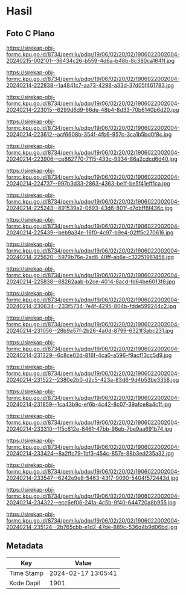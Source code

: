 # Hasil

## Foto C Plano

https://sirekap-obj-formc.kpu.go.id/8734/pemilu/pdpr/19/06/02/20/02/1906022002004-20240215-002101--36434c26-b559-4d6a-b48b-8c380ca1641f.jpg

https://sirekap-obj-formc.kpu.go.id/8734/pemilu/pdpr/19/06/02/20/02/1906022002004-20240214-222838--1a4841c7-aa73-4298-a33d-37d05f461783.jpg

https://sirekap-obj-formc.kpu.go.id/8734/pemilu/pdpr/19/06/02/20/02/1906022002004-20240214-223015--6299d6d9-66de-48b4-8d33-70b6140b6d20.jpg

https://sirekap-obj-formc.kpu.go.id/8734/pemilu/pdpr/19/06/02/20/02/1906022002004-20240214-223612--acf6608b-354f-4fb6-957c-3ca1b5bd0f8c.jpg

https://sirekap-obj-formc.kpu.go.id/8734/pemilu/pdpr/19/06/02/20/02/1906022002004-20240214-223906--ce862770-7115-433c-9934-86a2cdcd6d40.jpg

https://sirekap-obj-formc.kpu.go.id/8734/pemilu/pdpr/19/06/02/20/02/1906022002004-20240214-224737--997b3d33-2863-4363-be1f-be5f41eff1ca.jpg

https://sirekap-obj-formc.kpu.go.id/8734/pemilu/pdpr/19/06/02/20/02/1906022002004-20240214-225243--891539a2-0693-43d6-801f-d7dbff6f436c.jpg

https://sirekap-obj-formc.kpu.go.id/8734/pemilu/pdpr/19/06/02/20/02/1906022002004-20240214-225439--beb9a34e-16f0-4c97-b9e4-02ff5c270616.jpg

https://sirekap-obj-formc.kpu.go.id/8734/pemilu/pdpr/19/06/02/20/02/1906022002004-20240214-225620--5979b76e-2ad6-40ff-ab6e-c32251961456.jpg

https://sirekap-obj-formc.kpu.go.id/8734/pemilu/pdpr/19/06/02/20/02/1906022002004-20240214-225838--88262aab-b2ce-4014-8acd-fd64be6013f8.jpg

https://sirekap-obj-formc.kpu.go.id/8734/pemilu/pdpr/19/06/02/20/02/1906022002004-20240214-230634--233f5734-7e4f-4295-804b-fdde599244c2.jpg

https://sirekap-obj-formc.kpu.go.id/8734/pemilu/pdpr/19/06/02/20/02/1906022002004-20240214-231056--28b9a57f-2b26-4a0d-8799-6321f3abc231.jpg

https://sirekap-obj-formc.kpu.go.id/8734/pemilu/pdpr/19/06/02/20/02/1906022002004-20240214-231329--6c8ce02d-816f-4ca0-a596-f9acf13cc5d9.jpg

https://sirekap-obj-formc.kpu.go.id/8734/pemilu/pdpr/19/06/02/20/02/1906022002004-20240214-231522--2380e2b0-d2c5-423a-83d6-9d4b53be3358.jpg

https://sirekap-obj-formc.kpu.go.id/8734/pemilu/pdpr/19/06/02/20/02/1906022002004-20240214-231859--1ca43b9c-ef6b-4c42-8c07-39afce8a4c1f.jpg

https://sirekap-obj-formc.kpu.go.id/8734/pemilu/pdpr/19/06/02/20/02/1906022002004-20240214-233310--1f5c612e-8461-47bb-96eb-7be9aa691b74.jpg

https://sirekap-obj-formc.kpu.go.id/8734/pemilu/pdpr/19/06/02/20/02/1906022002004-20240214-233424--8a2ffc79-1bf3-454c-857e-88b3ed235a32.jpg

https://sirekap-obj-formc.kpu.go.id/8734/pemilu/pdpr/19/06/02/20/02/1906022002004-20240214-233547--6242e9e8-5463-43f7-9090-5404f572443d.jpg

https://sirekap-obj-formc.kpu.go.id/8734/pemilu/pdpr/19/06/02/20/02/1906022002004-20240214-234322--ecc6ef06-241a-4c5b-9f40-644720a8b955.jpg

https://sirekap-obj-formc.kpu.go.id/8734/pemilu/pdpr/19/06/02/20/02/1906022002004-20240214-235124--2b765cbb-e1d2-47de-889c-536d4b9d06bd.jpg


## Metadata

| Key        | Value               |
| ---------- | ------------------- |
| Time Stamp | 2024-02-17 13:05:41 |
| Kode Dapil | 1901                |



